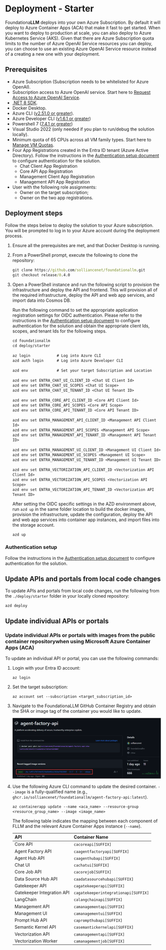 # Deployment - Starter

Foundationa**LLM** deploys into your own Azure Subscription. By default it will deploy to Azure Container Apps (ACA) that make it fast to get started. When you want to deploy to production at scale, you can also deploy to Azure Kubernetes Service (AKS). Given that there are Azure Subscription quota limits to the number of Azure OpenAI Service resources you can deploy, you can choose to use an existing Azure OpenAI Service resource instead of a creating a new one with your deployment.

## Prerequisites

- Azure Subscription (Subscription needs to be whitelisted for Azure OpenAI).
- Subscription access to Azure OpenAI service. Start here to [Request Access to Azure OpenAI Service](https://customervoice.microsoft.com/Pages/ResponsePage.aspx?id=v4j5cvGGr0GRqy180BHbR7en2Ais5pxKtso_Pz4b1_xUNTZBNzRKNlVQSFhZMU9aV09EVzYxWFdORCQlQCN0PWcu).
- [.NET 8 SDK](https://dotnet.microsoft.com/download/dotnet/8.0).
- Docker Desktop.
- Azure CLI ([v2.51.0 or greater](https://docs.microsoft.com/cli/azure/install-azure-cli)).
- Azure Developer CLI ([v1.6.1 or greater](https://learn.microsoft.com/en-us/azure/developer/azure-developer-cli/install-azd))
- Powershell 7 ([7.4.1 or greater](https://learn.microsoft.com/en-us/powershell/scripting/install/installing-powershell-on-windows?view=powershell-7.4))
- Visual Studio 2022 (only needed if you plan to run/debug the solution locally).
- Minimum quota of 65 CPUs across all VM family types. Start here to [Manage VM Quotas](https://learn.microsoft.com/azure/quotas/per-vm-quota-requests).
- Four App Registrations created in the Entra ID tenant (Azure Active Directory). Follow the instructions in the [Authentication setup document](authentication/index.md) to configure authentication for the solution. 
    - Chat Client App Registration
    - Core API App Registration
    - Management Client App Registration
    - Management API App Registration
- User with the following role assignments:
    - Owner on the target subscription;
    - Owner on the two app registrations.

## Deployment steps

Follow the steps below to deploy the solution to your Azure subscription. You will be prompted to log in to your Azure account during the deployment process.

1. Ensure all the prerequisites are met, and that Docker Desktop is running.  

1. From a PowerShell prompt, execute the following to clone the repository:

    ```cmd
    git clone https://github.com/solliancenet/foundationallm.git
    git checkout release/0.4.0
    ```

1. Open a PowerShell instance and run the following script to provision the infrastructure and deploy the API and frontend. This will provision all of the required infrastructure, deploy the API and web app services, and import data into Cosmos DB.

    Run the following command to set the appropriate application registration settings for OIDC authentication. Please refer to the instructions in the [Authentication setup document](authentication/index.md) to configure authentication for the solution and obtain the appropriate client Ids, scopes, and tenant Ids for the following steps.

    ```pwsh
    cd foundationallm
    cd deploy/starter

    az login            # Log into Azure CLI
    azd auth login      # Log into Azure Developer CLI

    azd env             # Set your target Subscription and Location

    azd env set ENTRA_CHAT_UI_CLIENT_ID <Chat UI Client Id>
    azd env set ENTRA_CHAT_UI_SCOPES <Chat UI Scope>
    azd env set ENTRA_CHAT_UI_TENANT_ID <Chat UI Tenant ID>

    azd env set ENTRA_CORE_API_CLIENT_ID <Core API Client Id>
    azd env set ENTRA_CORE_API_SCOPES <Core API Scope>
    azd env set ENTRA_CORE_API_TENANT_ID <Core API Tenant ID>

    azd env set ENTRA_MANAGEMENT_API_CLIENT_ID <Management API Client Id>
    azd env set ENTRA_MANAGEMENT_API_SCOPES <Management API Scope>
    azd env set ENTRA_MANAGEMENT_API_TENANT_ID <Management API Tenant ID>

    azd env set ENTRA_MANAGEMENT_UI_CLIENT_ID <Management UI Client Id>
    azd env set ENTRA_MANAGEMENT_UI_SCOPES <Management UI Scope>
    azd env set ENTRA_MANAGEMENT_UI_TENANT_ID <Management UI Tenant ID>

    azd env set ENTRA_VECTORIZATION_API_CLIENT_ID <Vectorization API Client Id>
    azd env set ENTRA_VECTORIZATION_API_SCOPES <Vectorization API Scope>
    azd env set ENTRA_VECTORIZATION_API_TENANT_ID <Vectorization API Tenant ID>
    ```

    After setting the OIDC specific settings in the AZD environment above, run `azd up` in the same folder location to build the docker images, provision the infrastructure, update the configuration, deploy the API and web app services into container app instances, and import files into the storage account.

    ```pwsh
    azd up
    ```

### Authentication setup

Follow the instructions in the [Authentication setup document](authentication/index.md) to configure authentication for the solution.

## Update APIs and portals from local code changes

To update APIs and portals from local code changes, run the following from the `./deploy/starter` folder in your locally cloned repository:

```pwsh
azd deploy
```

## Update individual APIs or portals

### Update individual APIs or portals with images from the public container repositorywhen using Microsoft Azure Container Apps (ACA)

To update an individual API or portal, you can use the following commands:

1. Login with your Entra ID account:
   
    ```pwsh
    az login
    ```
2. Set the target subscription:
   
    ```pwsh
    az account set --subscription <target_subscription_id>
    ```

3. Navigate to the FoundationaLLM GitHub Container Registry and obtain the SHA or image tag of the container you would like to update.

    ![Latest release of the image on the GitHub Container Registry.](./media/latest-image-release.png "Verifying Latest Image Release")

4. Use the following Azure CLI command to update the desired container. `--image` is a fully-qualified name (e.g., `ghcr.io/solliancenet/foundationallm/agent-factory-api:latest`).

    ```pwsh
    az containerapp update --name <aca_name> --resource-group <resource_group_name> --image <image_name>
    ```

    The following table indicates the mapping between each component of FLLM and the relevant Azure Container Apps instance (`--name`).

    | API | Container Name |
    | --- | -------------- |
    | Core API | `cacoreapi[SUFFIX]` |
    | Agent Factory API | `caagentfactoryapi[SUFFIX]` |
    | Agent Hub API | `caagenthubapi[SUFFIX]` |
    | Chat UI | `cachatui[SUFFIX]` |
    | Core Job API | `cacorejob[SUFFIX]` |
    | Data Source Hub API | `caadatasourcehubapi[SUFFIX]` |
    | Gatekeeper API | `cagatekeeperapi[SUFFIX]` |
    | Gatekeeper Integration API | `cagatekeeperintegrationapi[SUFFIX]` |
    | LangChain | `calangchainapi[SUFFIX]` |
    | Management API | `camanagementapi[SUFFIX]` |
    | Management UI | `camanagementui[SUFFIX]` |
    | Prompt Hub API | `caprompthubapi[SUFFIX]` |
    | Semantic Kernel API | `casemantickernelapi[SUFFIX]` |
    | Vectorization API | `camanagementapi[SUFFIX]` |
    | Vectorization Worker | `camanagementjob[SUFFIX]` |

